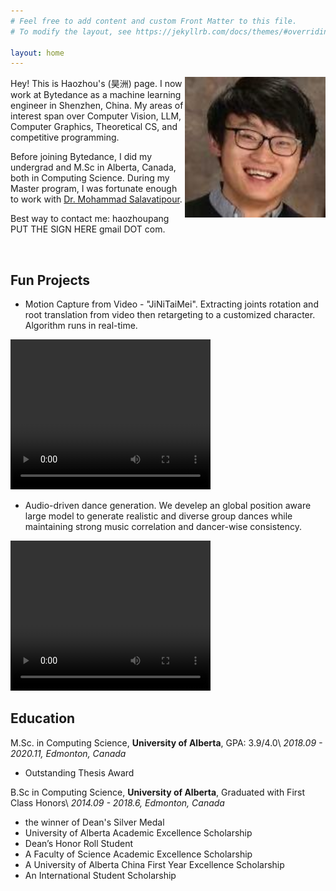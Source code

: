 ```yaml
---
# Feel free to add content and custom Front Matter to this file.
# To modify the layout, see https://jekyllrb.com/docs/themes/#overriding-theme-defaults

layout: home
---
```

<!-- ## About Me -->

<img style='float: right;' width='225' height='225' src='img.jpg'>

Hey! This is Haozhou's (昊洲) page. I now work at Bytedance as a machine learning engineer in Shenzhen, China. My areas of interest span over Computer Vision, LLM, Computer Graphics, Theoretical CS, and competitive programming.


Before joining Bytedance, I did my undergrad and M.Sc in Alberta, Canada, both in Computing Science. During my Master program, I was fortunate enough to work with [Dr. Mohammad Salavatipour](http://webdocs.cs.ualberta.ca/~mreza/). 

Best way to contact me: haozhoupang PUT THE SIGN HERE gmail DOT com.

<br />

## Fun Projects 

- Motion Capture from Video - "JiNiTaiMei". Extracting joints rotation and root translation from video then retargeting to a customized character. Algorithm runs in real-time. 
<video width="320" height="240" controls>
    <source src="jntm.mp4" type="video/mp4">
</video>

- Audio-driven dance generation. We develep an global position aware large model to generate realistic and diverse group dances while maintaining strong music correlation and dancer-wise consistency. 
<video width="320" height="240" controls>
    <source src="dance_group.mp4" type="video/mp4">
    <source src="dance_duo.mp4" type="video/mp4">
</video>

## Education

M.Sc. in Computing Science, **University of Alberta**, GPA: 3.9/4.0\\
*2018.09 - 2020.11, Edmonton, Canada* 
- Outstanding Thesis Award

B.Sc in Computing Science, **University of Alberta**, Graduated with First Class Honors\\
*2014.09 - 2018.6, Edmonton, Canada* 
- the winner of Dean's Silver Medal
- University of Alberta Academic Excellence Scholarship
- Dean’s Honor Roll Student
- A Faculty of Science Academic Excellence Scholarship
- A University of Alberta China First Year Excellence Scholarship
- An International Student Scholarship
